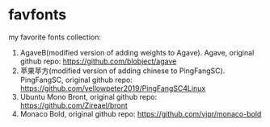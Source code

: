 # favfonts
my favorite fonts collection:

1. AgaveB(modified version of adding weights to Agave). Agave, original github repo: https://github.com/blobject/agave
2. 苹果苹方(modified version of adding chinese to PingFangSC). PingFangSC, original github repo: https://github.com/yellowpeter2019/PingFangSC4Linux
3. Ubuntu Mono Bront, original github repo: https://github.com/Zireael/bront
4. Monaco Bold, original github repo: https://github.com/vjpr/monaco-bold


